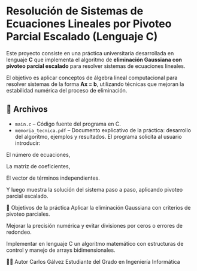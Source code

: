 # Resolución de Sistemas de Ecuaciones Lineales por Pivoteo Parcial Escalado (Lenguaje C)

Este proyecto consiste en una práctica universitaria desarrollada en lenguaje **C** que implementa el algoritmo de **eliminación Gaussiana con pivoteo parcial escalado** para resolver sistemas de ecuaciones lineales.

El objetivo es aplicar conceptos de álgebra lineal computacional para resolver sistemas de la forma **Ax = b**, utilizando técnicas que mejoran la estabilidad numérica del proceso de eliminación.

## 📄 Archivos

- `main.c` – Código fuente del programa en C.
- `memoria_tecnica.pdf` – Documento explicativo de la práctica: desarrollo del algoritmo, ejemplos y resultados.
El programa solicita al usuario introducir:

El número de ecuaciones,

La matriz de coeficientes,

El vector de términos independientes.

Y luego muestra la solución del sistema paso a paso, aplicando pivoteo parcial escalado.

🧠 Objetivos de la práctica
Aplicar la eliminación Gaussiana con criterios de pivoteo parciales.

Mejorar la precisión numérica y evitar divisiones por ceros o errores de redondeo.

Implementar en lenguaje C un algoritmo matemático con estructuras de control y manejo de arrays bidimensionales.

👨‍💻 Autor
Carlos Gálvez 
Estudiante del Grado en Ingeniería Informática
